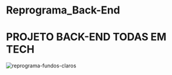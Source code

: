 # Reprograma_Back-End

# PROJETO BACK-END TODAS EM TECH




<a><img src="https://i.ibb.co/TggyxVk/reprograma-fundos-claros.png" alt="reprograma-fundos-claros" border="0"></a>